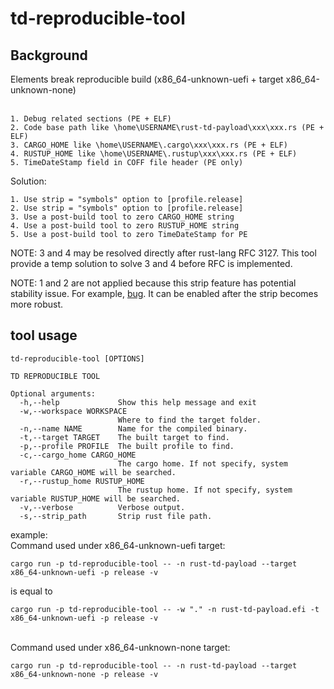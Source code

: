 # td-reproducible-tool

## Background

Elements break reproducible build (x86_64-unknown-uefi + target x86_64-unknown-none) <br>
 <br>
```
1. Debug related sections (PE + ELF) 
2. Code base path like \home\USERNAME\rust-td-payload\xxx\xxx.rs (PE + ELF) 
3. CARGO_HOME like \home\USERNAME\.cargo\xxx\xxx.rs (PE + ELF) 
4. RUSTUP_HOME like \home\USERNAME\.rustup\xxx\xxx.rs (PE + ELF) 
5. TimeDateStamp field in COFF file header (PE only) 
```

Solution: <br>

```
1. Use strip = "symbols" option to [profile.release] 
2. Use strip = "symbols" option to [profile.release] 
3. Use a post-build tool to zero CARGO_HOME string 
4. Use a post-build tool to zero RUSTUP_HOME string
5. Use a post-build tool to zero TimeDateStamp for PE
```
NOTE: 3 and 4 may be resolved directly after rust-lang RFC 3127. This tool provide a temp solution to solve 3 and 4 before RFC is implemented.

NOTE: 1 and 2 are not applied because this strip feature has potential stability issue. For example, [bug](https://github.com/confidential-containers/td-shim/issues/272). It can be enabled after the strip becomes more robust.

## tool usage

```
td-reproducible-tool [OPTIONS]

TD REPRODUCIBLE TOOL

Optional arguments:
  -h,--help             Show this help message and exit
  -w,--workspace WORKSPACE
                        Where to find the target folder.
  -n,--name NAME        Name for the compiled binary.
  -t,--target TARGET    The built target to find.
  -p,--profile PROFILE  The built profile to find.
  -c,--cargo_home CARGO_HOME
                        The cargo home. If not specify, system variable CARGO_HOME will be searched.
  -r,--rustup_home RUSTUP_HOME
                        The rustup home. If not specify, system variable RUSTUP_HOME will be searched.
  -v,--verbose          Verbose output.
  -s,--strip_path       Strip rust file path.
```

example:<br>
Command used under x86_64-unknown-uefi target:
```
cargo run -p td-reproducible-tool -- -n rust-td-payload --target x86_64-unknown-uefi -p release -v
```
is equal to 
```
cargo run -p td-reproducible-tool -- -w "." -n rust-td-payload.efi -t x86_64-unknown-uefi -p release -v
```
<br>
Command used under x86_64-unknown-none target:

```
cargo run -p td-reproducible-tool -- -n rust-td-payload --target x86_64-unknown-none -p release -v
```